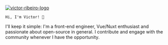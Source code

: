 [![victor-ribeiro-logo](https://github.com/ojvribeiro/ojvribeiro/assets/8026741/f7705b21-8daf-473b-83a2-e0a1457040d9)](https://ojvribeiro.me)

`Hi, I'm Victor! 👋`

I'll keep it simple: I'm a front-end engineer, Vue/Nuxt enthusiast and passionate about open-source in general. I contribute and engage with the community whenever I have the opportunity.
